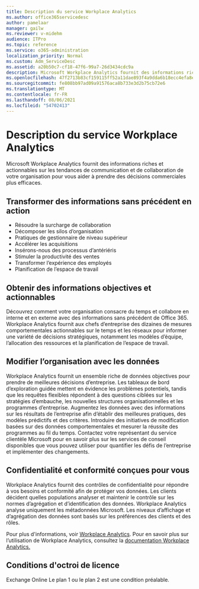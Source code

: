 ```yaml
---
title: Description du service Workplace Analytics
ms.author: office365servicedesc
author: pamelaar
manager: gailw
ms.reviewer: v-midehm
audience: ITPro
ms.topic: reference
ms.service: o365-administration
localization_priority: Normal
ms.custom: Adm_ServiceDesc
ms.assetid: a20b50c7-cf18-47f6-99a7-26d3434cdc9a
description: Microsoft Workplace Analytics fournit des informations riches et actionnables sur les tendances de communication et de collaboration de votre organisation pour vous aider à prendre des décisions commerciales plus efficaces.
ms.openlocfilehash: 47f2713b83cf159115ff52a11dae893f4a9dda6b18ecc4efa8e468c7f3dcfe58
ms.sourcegitcommit: fe808bb97ad09a91576aca8b733e3d2b75cb72e6
ms.translationtype: MT
ms.contentlocale: fr-FR
ms.lasthandoff: 08/06/2021
ms.locfileid: "54702413"
---
```

# <a name="workplace-analytics-service-description"></a>Description du service Workplace Analytics

Microsoft Workplace Analytics fournit des informations riches et actionnables sur les tendances de communication et de collaboration de votre organisation pour vous aider à prendre des décisions commerciales plus efficaces.

## <a name="transform-unprecedented-insights-into-action"></a>Transformer des informations sans précédent en action

* Résoudre la surcharge de collaboration
* Décomposer les silos d’organisation
* Pratiques de gestionnaire de niveau supérieur
* Accélérer les acquisitions
* Insérons-nous des processus d’antériéris
* Stimuler la productivité des ventes
* Transformer l’expérience des employés
* Planification de l’espace de travail

## <a name="gain-objective-actionable-insights"></a>Obtenir des informations objectives et actionnables

Découvrez comment votre organisation consacre du temps et collabore en interne et en externe avec des informations sans précédent de Office 365. Workplace Analytics fournit aux chefs d’entreprise des dizaines de mesures comportementales actionnables sur le temps et les réseaux pour informer une variété de décisions stratégiques, notamment les modèles d’équipe, l’allocation des ressources et la planification de l’espace de travail.

## <a name="drive-organizational-change-with-data"></a>Modifier l’organisation avec les données

Workplace Analytics fournit un ensemble riche de données objectives pour prendre de meilleures décisions d’entreprise. Les tableaux de bord d’exploration guidée mettent en évidence les problèmes potentiels, tandis que les requêtes flexibles répondent à des questions ciblées sur les stratégies d’embauche, les nouvelles structures organisationnelles et les programmes d’entreprise. Augmentez les données avec des informations sur les résultats de l’entreprise afin d’établir des meilleures pratiques, des modèles prédictifs et des critères. Introduire des initiatives de modification basées sur des données comportementales et mesurer la réussite des programmes au fil du temps. Contactez votre représentant du service clientèle Microsoft pour en savoir plus sur les services de conseil disponibles que vous pouvez utiliser pour quantifier les défis de l’entreprise et implémenter des changements.

## <a name="privacy-and-compliance-designed-for-you"></a>Confidentialité et conformité conçues pour vous

Workplace Analytics fournit des contrôles de confidentialité pour répondre à vos besoins et conformité afin de protéger vos données. Les clients décident quelles populations analyser et maintenir le contrôle sur les normes d’agrégation et d’identification des données. Workplace Analytics analyse uniquement les métadonnées Microsoft. Les niveaux d’affichage et d’agrégation des données sont basés sur les préférences des clients et des rôles.

Pour plus d'informations, voir [Workplace Analytics](https://go.microsoft.com/fwlink/?linkid=852492). Pour en savoir plus sur l’utilisation de Workplace Analytics, consultez la [documentation Workplace Analytics.](/workplace-analytics/)
  
## <a name="licensing-requirements"></a>Conditions d'octroi de licence

Exchange Online Le plan 1 ou le plan 2 est une condition préalable.